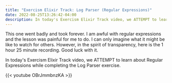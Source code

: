 ```yaml
---
title: "Exercism Elixir Track: Log Parser (Regular Expressions)"
date: 2022-08-25T13:26:42-04:00
description: In today's Exercism Elixir Track video, we ATTEMPT to learn about Regular Expressions while completing the Log Parser exercise.
---
```


This one went badly and took forever. I am awful with regular expressions and the lesson was painful for me to do. I can only imagine what it might be like to watch for others. However, in the spirit of transparency, here is the 1 hour 25 minute recording. Good luck with it.

In today's Exercism Elixir Track video, we ATTEMPT to learn about Regular Expressions while completing the Log Parser exercise.

{{< youtube OBrJmmbnzKA >}}
